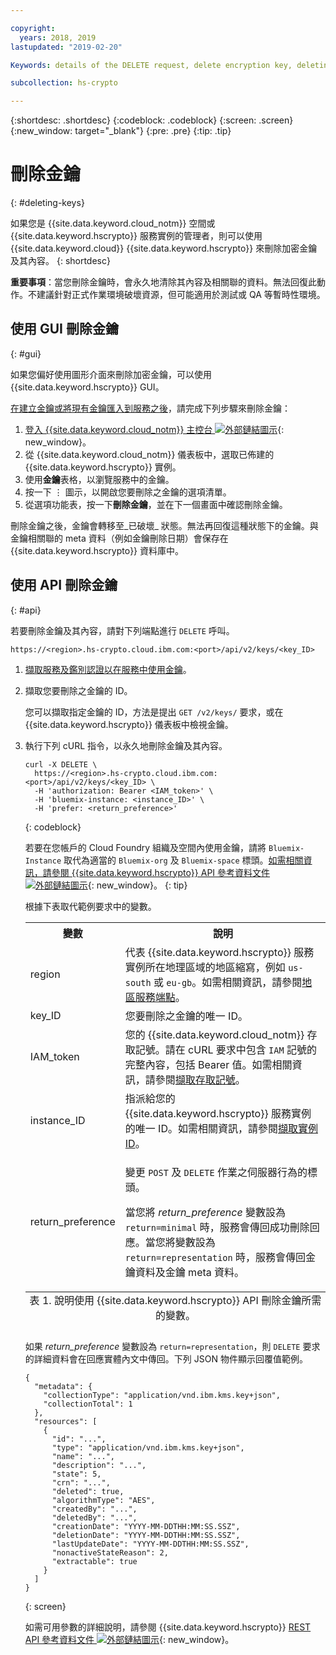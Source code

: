 ```yaml
---

copyright:
  years: 2018, 2019
lastupdated: "2019-02-20"

Keywords: details of the DELETE request, delete encryption key, deleting keys, Variable Description region

subcollection: hs-crypto

---
```


{:shortdesc: .shortdesc}
{:codeblock: .codeblock}
{:screen: .screen}
{:new_window: target="_blank"}
{:pre: .pre}
{:tip: .tip}

# 刪除金鑰
{: #deleting-keys}

如果您是 {{site.data.keyword.cloud_notm}} 空間或 {{site.data.keyword.hscrypto}} 服務實例的管理者，則可以使用 {{site.data.keyword.cloud}} {{site.data.keyword.hscrypto}} 來刪除加密金鑰及其內容。
{: shortdesc}

**重要事項**：當您刪除金鑰時，會永久地清除其內容及相關聯的資料。無法回復此動作。不建議針對正式作業環境破壞資源，但可能適用於測試或 QA 等暫時性環境。

## 使用 GUI 刪除金鑰
{: #gui}

如果您偏好使用圖形介面來刪除加密金鑰，可以使用 {{site.data.keyword.hscrypto}} GUI。

[在建立金鑰或將現有金鑰匯入到服務之後](/docs/services/hs-crypto/create-root-keys.html)，請完成下列步驟來刪除金鑰：

1. [登入 {{site.data.keyword.cloud_notm}} 主控台 ![外部鏈結圖示](../../icons/launch-glyph.svg "外部鏈結圖示")](https://cloud.ibm.com/){: new_window}。
2. 從 {{site.data.keyword.cloud_notm}} 儀表板中，選取已佈建的 {{site.data.keyword.hscrypto}} 實例。
3. 使用**金鑰**表格，以瀏覽服務中的金鑰。
4. 按一下 ⋮ 圖示，以開啟您要刪除之金鑰的選項清單。
5. 從選項功能表，按一下**刪除金鑰**，並在下一個畫面中確認刪除金鑰。

刪除金鑰之後，金鑰會轉移至_已破壞_ 狀態。無法再回復這種狀態下的金鑰。與金鑰相關聯的 meta 資料（例如金鑰刪除日期）會保存在 {{site.data.keyword.hscrypto}} 資料庫中。

## 使用 API 刪除金鑰
{: #api}

若要刪除金鑰及其內容，請對下列端點進行 `DELETE` 呼叫。

```
https://<region>.hs-crypto.cloud.ibm.com:<port>/api/v2/keys/<key_ID>
```

1. [擷取服務及鑑別認證以在服務中使用金鑰](/docs/services/hs-crypto/access-api.html)。

2. 擷取您要刪除之金鑰的 ID。

    您可以擷取指定金鑰的 ID，方法是提出 `GET /v2/keys/` 要求，或在 {{site.data.keyword.hscrypto}} 儀表板中檢視金鑰。

3. 執行下列 cURL 指令，以永久地刪除金鑰及其內容。

    ```cURL
    curl -X DELETE \
      https://<region>.hs-crypto.cloud.ibm.com:<port>/api/v2/keys/<key_ID> \
      -H 'authorization: Bearer <IAM_token>' \
      -H 'bluemix-instance: <instance_ID>' \
      -H 'prefer: <return_preference>'
    ```
    {: codeblock}

    若要在您帳戶的 Cloud Foundry 組織及空間內使用金鑰，請將 `Bluemix-Instance` 取代為適當的 `Bluemix-org` 及 `Bluemix-space` 標頭。[如需相關資訊，請參閱 {{site.data.keyword.hscrypto}} API 參考資料文件 ![外部鏈結圖示](../../icons/launch-glyph.svg "外部鏈結圖示")](https://cloud.ibm.com/apidocs/hs-crypto){: new_window}。
    {: tip}

    根據下表取代範例要求中的變數。
    <table>
      <tr>
        <th>變數</th>
        <th>說明</th>
      </tr>
      <tr>
        <td><varname>region</varname></td>
        <td>代表 {{site.data.keyword.hscrypto}} 服務實例所在地理區域的地區縮寫，例如 <code>us-south</code> 或 <code>eu-gb</code>。如需相關資訊，請參閱<a href="/docs/services/hs-crypto/regions.html#endpoints">地區服務端點</a>。</td>
      </tr>
      <tr>
        <td><varname>key_ID</varname></td>
        <td>您要刪除之金鑰的唯一 ID。</td>
      </tr>
      <tr>
        <td><varname>IAM_token</varname></td>
        <td>您的 {{site.data.keyword.cloud_notm}} 存取記號。請在 cURL 要求中包含 <code>IAM</code> 記號的完整內容，包括 Bearer 值。如需相關資訊，請參閱<a href="/docs/services/hs-crypto/access-api.html#retrieve-token">擷取存取記號</a>。</td>
      </tr>
      <tr>
        <td><varname>instance_ID</varname></td>
        <td>指派給您的 {{site.data.keyword.hscrypto}} 服務實例的唯一 ID。如需相關資訊，請參閱<a href="/docs/services/hs-crypto/access-api.html#retrieve-instance-ID">擷取實例 ID</a>。</td>
      </tr>
      <tr>
        <td><varname>return_preference</varname></td>
        <td><p>變更 <code>POST</code> 及 <code>DELETE</code> 作業之伺服器行為的標頭。</p><p>當您將 <em>return_preference</em> 變數設為 <code>return=minimal</code> 時，服務會傳回成功刪除回應。當您將變數設為 <code>return=representation</code> 時，服務會傳回金鑰資料及金鑰 meta 資料。</p></td>
      </tr>
      <caption style="caption-side:bottom;">表 1. 說明使用 {{site.data.keyword.hscrypto}} API 刪除金鑰所需的變數。</caption>
    </table>

    如果 _return_preference_ 變數設為 `return=representation`，則 `DELETE` 要求的詳細資料會在回應實體內文中傳回。下列 JSON 物件顯示回覆值範例。
    ```
    {
      "metadata": {
        "collectionType": "application/vnd.ibm.kms.key+json",
        "collectionTotal": 1
      },
      "resources": [
        {
          "id": "...",
          "type": "application/vnd.ibm.kms.key+json",
          "name": "...",
          "description": "...",
          "state": 5,
          "crn": "...",
          "deleted": true,
          "algorithmType": "AES",
          "createdBy": "...",
          "deletedBy": "...",
          "creationDate": "YYYY-MM-DDTHH:MM:SS.SSZ",
          "deletionDate": "YYYY-MM-DDTHH:MM:SS.SSZ",
          "lastUpdateDate": "YYYY-MM-DDTHH:MM:SS.SSZ",
          "nonactiveStateReason": 2,
          "extractable": true
        }
      ]
    }
    ```
    {: screen}

    如需可用參數的詳細說明，請參閱 {{site.data.keyword.hscrypto}} [REST API 參考資料文件 ![外部鏈結圖示](../../icons/launch-glyph.svg "外部鏈結圖示")](https://cloud.ibm.com/apidocs/hs-crypto){: new_window}。
